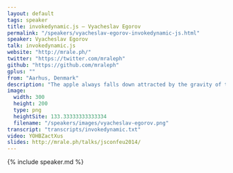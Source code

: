 ```yaml
---
layout: default
tags: speaker
title: invokedynamic.js – Vyacheslav Egorov
permalink: "/speakers/vyacheslav-egorov-invokedynamic-js.html"
speaker: Vyacheslav Egorov
talk: invokedynamic.js
website: "http://mrale.ph/"
twitter: "https://twitter.com/mraleph"
github: "https://github.com/mraleph"
gplus: ""
from: "Aarhus, Denmark"
description: "The apple always falls down attracted by the gravity of the earth. It's the law of physics. The function is never inlined if it's source is bigger than 600 characters long. It's a heuristic - a physical law of our dystopian cyber-world confined inside a JavaScript Virtual Machine.\n\nEver wanted to rebel against the sad immutability of the physics? Lets try to make functions fall upwards and inline all the apples.\n\nIn an ultimate attempt to create a space-time paradox that will rip our universe apart we will look at Java programmers implementing JavaScript on JVM through `invokedynamic` and then will implement `invokedynamic` in a JS VM instead.\n\nThe true freedom is just one heuristic away."
image:
  width: 300
  height: 200
  type: png
  heightSite: 133.33333333333334
  filename: "/speakers/images/vyacheslav-egorov.png"
transcript: "transcripts/invokedynamic.txt"
video: YOHBZactXus
slides: http://mrale.ph/talks/jsconfeu2014/
---
```


{% include speaker.md %}
